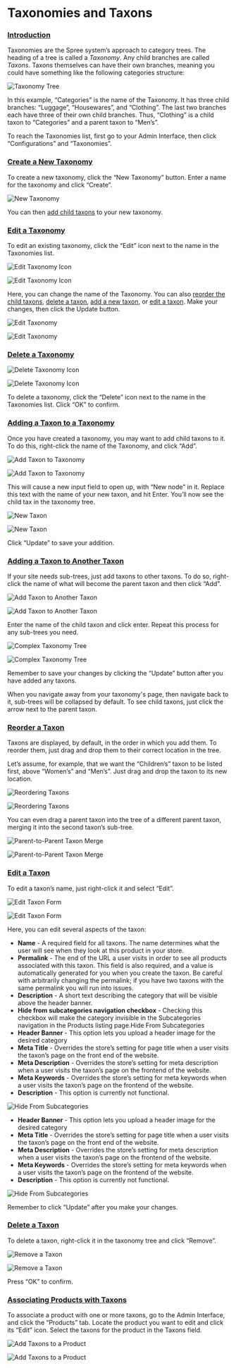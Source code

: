 # Taxonomies and Taxons

### [Introduction](taxonomies-and-taxons.md#introduction) <a id="introduction"></a>

Taxonomies are the Spree system’s approach to category trees. The heading of a tree is called a _Taxonomy_. Any child branches are called _Taxons_. Taxons themselves can have their own branches, meaning you could have something like the following categories structure:

![Taxonomy Tree](../.gitbook/assets/image%20%2881%29.png)

In this example, “Categories” is the name of the Taxonomy. It has three child branches: “Luggage”, “Housewares”, and “Clothing”. The last two branches each have three of their own child branches. Thus, “Clothing” is a child taxon to “Categories” and a parent taxon to “Men’s”.

To reach the Taxonomies list, first go to your Admin Interface, then click “Configurations” and “Taxonomies”.

### [Create a New Taxonomy](taxonomies-and-taxons.md#create-a-new-taxonomy) <a id="create-a-new-taxonomy"></a>

To create a new taxonomy, click the “New Taxonomy” button. Enter a name for the taxonomy and click “Create”.

![New Taxonomy](../.gitbook/assets/image%20%28118%29.png)

You can then [add child taxons](taxonomies-and-taxons.md#adding-a-taxon-to-a-taxonomy) to your new taxonomy.

### [Edit a Taxonomy](taxonomies-and-taxons.md#edit-a-taxonomy) <a id="edit-a-taxonomy"></a>

To edit an existing taxonomy, click the “Edit” icon next to the name in the Taxonomies list.

![Edit Taxonomy Icon](../.gitbook/assets/image%20%28112%29.png)

![Edit Taxonomy Icon](https://guides.spreecommerce.org/static/9cb03ea7b950c1e1e65692cc64ef86ce/e24e8/edit_taxonomy_icon.jpg)

Here, you can change the name of the Taxonomy. You can also [reorder the child taxons](taxonomies-and-taxons.md#reorder-a-taxon), [delete a taxon](taxonomies-and-taxons.md#delete-a-taxon), [add a new taxon](taxonomies-and-taxons.md#adding-a-taxon-to-a-taxonomy), or [edit a taxon](taxonomies-and-taxons.md#edit-a-taxon). Make your changes, then click the Update button.

![Edit Taxonomy](../.gitbook/assets/image%20%28109%29.png)

![Edit Taxonomy](https://guides.spreecommerce.org/static/7e812849c6e36548be7a24fd40845a9c/33bac/edit_taxonomy.jpg)

### [Delete a Taxonomy](taxonomies-and-taxons.md#delete-a-taxonomy) <a id="delete-a-taxonomy"></a>

![Delete Taxonomy Icon](../.gitbook/assets/image%20%28117%29.png)

![Delete Taxonomy Icon](https://guides.spreecommerce.org/static/bb2f9a0b92aeb6ad84c96d91b78091fa/e24e8/delete_taxonomy_icon.jpg)

To delete a taxonomy, click the “Delete” icon next to the name in the Taxonomies list. Click “OK” to confirm.

### [Adding a Taxon to a Taxonomy](taxonomies-and-taxons.md#adding-a-taxon-to-a-taxonomy) <a id="adding-a-taxon-to-a-taxonomy"></a>

Once you have created a taxonomy, you may want to add child taxons to it. To do this, right-click the name of the Taxonomy, and click “Add”.

![Add Taxon to Taxonomy](../.gitbook/assets/image%20%28119%29.png)

![Add Taxon to Taxonomy](https://guides.spreecommerce.org/static/2da0c21126242316ab424d4235fcc47b/ea4c8/add_taxon_to_taxonomy.jpg)

This will cause a new input field to open up, with “New node” in it. Replace this text with the name of your new taxon, and hit Enter. You’ll now see the child tax in the taxonomy tree.

![New Taxon](../.gitbook/assets/image%20%28121%29.png)

![New Taxon](https://guides.spreecommerce.org/static/218ca6d55e9da5924a9473d38f047a9a/e53e1/new_taxon.jpg)

Click “Update” to save your addition.

### [Adding a Taxon to Another Taxon](taxonomies-and-taxons.md#adding-a-taxon-to-another-taxon) <a id="adding-a-taxon-to-another-taxon"></a>

If your site needs sub-trees, just add taxons to other taxons. To do so, right-click the name of what will become the parent taxon and then click “Add”.

![Add Taxon to Another Taxon](../.gitbook/assets/image%20%28115%29.png)

![Add Taxon to Another Taxon](https://guides.spreecommerce.org/static/56f86d0c2b1553f34445b6b80907364d/50fad/add_taxon_to_taxon.jpg)

Enter the name of the child taxon and click enter. Repeat this process for any sub-trees you need.

![Complex Taxonomy Tree](../.gitbook/assets/image%20%28120%29.png)

![Complex Taxonomy Tree](https://guides.spreecommerce.org/static/112bb731a3351045dc2fb852027096ca/fb2e4/complex_taxonomy_tree.jpg)

Remember to save your changes by clicking the “Update” button after you have added any taxons.

When you navigate away from your taxonomy's page, then navigate back to it, sub-trees will be collapsed by default. To see child taxons, just click the arrow next to the parent taxon.

### [Reorder a Taxon](taxonomies-and-taxons.md#reorder-a-taxon) <a id="reorder-a-taxon"></a>

Taxons are displayed, by default, in the order in which you add them. To reorder them, just drag and drop them to their correct location in the tree.

Let’s assume, for example, that we want the “Children’s” taxon to be listed first, above “Women’s” and “Men’s”. Just drag and drop the taxon to its new location.

![Reordering Taxons](../.gitbook/assets/image%20%28122%29.png)

![Reordering Taxons](https://guides.spreecommerce.org/static/9e55789f93b675d6f1aef37ace61ad9f/94796/reorder_taxons.jpg)

You can even drag a parent taxon into the tree of a different parent taxon, merging it into the second taxon’s sub-tree.

![Parent-to-Parent Taxon Merge](../.gitbook/assets/image%20%28108%29.png)

![Parent-to-Parent Taxon Merge](https://guides.spreecommerce.org/static/d1543035f6712a8424bd3755b825b88b/3bbd9/parent_into_parent_taxon_merge.jpg)

### [Edit a Taxon](taxonomies-and-taxons.md#edit-a-taxon) <a id="edit-a-taxon"></a>

To edit a taxon’s name, just right-click it and select “Edit”.



![Edit Taxon Form](../.gitbook/assets/image%20%28113%29.png)

![Edit Taxon Form](https://guides.spreecommerce.org/static/fbfdb052f8ad12e78aa7f7315dfa4653/03ffe/edit_taxon.jpg)

Here, you can edit several aspects of the taxon:

* **Name** - A required field for all taxons. The name determines what the user will see when they look at this product in your store.
* **Permalink** - The end of the URL a user visits in order to see all products associated with this taxon. This field is also required, and a value is automatically generated for you when you create the taxon. Be careful with arbitrarily changing the permalink; if you have two taxons with the same permalink you will run into issues.
* **Description** - A short text describing the category that will be visible above the header banner.
* **Hide from subcategories navigation checkbox** - Checking this checkbox will make the category invisible in the Subcategories navigation in the Products listing page.Hide From Subcategories
* **Header Banner** - This option lets you upload a header image for the desired category
* **Meta Title** - Overrides the store’s setting for page title when a user visits the taxon’s page on the front end of the website.
* **Meta Description** - Overrides the store’s setting for meta description when a user visits the taxon’s page on the frontend of the website.
* **Meta Keywords** - Overrides the store’s setting for meta keywords when a user visits the taxon’s page on the frontend of the website.
* **Description** - This option is currently not functional.

![Hide From Subcategories](../.gitbook/assets/image%20%28110%29.png)

* **Header Banner** - This option lets you upload a header image for the desired category
* **Meta Title** - Overrides the store’s setting for page title when a user visits the taxon’s page on the front end of the website.
* **Meta Description** - Overrides the store’s setting for meta description when a user visits the taxon’s page on the frontend of the website.
* **Meta Keywords** - Overrides the store’s setting for meta keywords when a user visits the taxon’s page on the frontend of the website.
* **Description** - This option is currently not functional.

![Hide From Subcategories](https://guides.spreecommerce.org/static/ef9cb1706bbc2c1aef504e69dccdf1e3/03ffe/hide_from_subcategories.jpg)

Remember to click “Update” after you make your changes.

### [Delete a Taxon](taxonomies-and-taxons.md#delete-a-taxon) <a id="delete-a-taxon"></a>

To delete a taxon, right-click it in the taxonomy tree and click “Remove”.

![Remove a Taxon](https://guides.spreecommerce.org/static/c10fe86e984085517bb383f4789439c7/b10e1/remove_taxon.jpg)

![Remove a Taxon](../.gitbook/assets/image%20%28111%29.png)

Press “OK” to confirm.

### [Associating Products with Taxons](taxonomies-and-taxons.md#associating-products-with-taxons) <a id="associating-products-with-taxons"></a>

To associate a product with one or more taxons, go to the Admin Interface, and click the “Products” tab. Locate the product you want to edit and click its “Edit” icon. Select the taxons for the product in the Taxons field.

![Add Taxons to a Product](../.gitbook/assets/image%20%28114%29.png)

![Add Taxons to a Product](https://guides.spreecommerce.org/static/5fe199e6b4e26d94a2d86eb479bb30c9/f8495/add_taxons_to_product.jpg)

